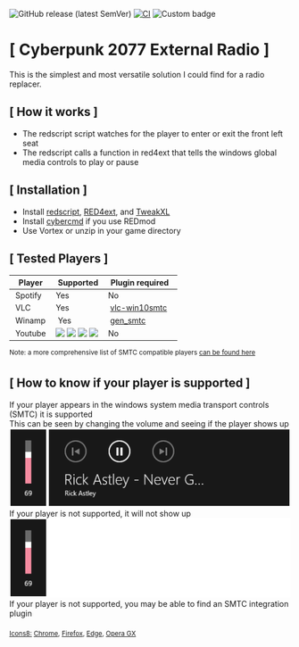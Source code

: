 ![GitHub release (latest SemVer)](https://img.shields.io/github/v/release/DrJackieBright/CP77-External-Radio-red4ext) [![CI](https://github.com/DrJackieBright/CP77-External-Radio-red4ext/actions/workflows/ci.yml/badge.svg)](https://github.com/DrJackieBright/CP77-External-Radio-red4ext/actions/workflows/ci.yml) ![Custom badge](https://img.shields.io/endpoint?url=https%3A%2F%2Fnexusmodsdownloadsbadge.jackiebright.repl.co%2F%3Fgame%3D3333%26mod%3D3741)

# [ Cyberpunk 2077 External Radio ]

This is the simplest and most versatile solution I could find for a radio replacer.

## [ How it works ]


- The redscript script watches for the player to enter or exit the front left seat
- The redscript calls a function in red4ext that tells the windows global media controls to play or pause


## [ Installation ]

- Install [redscript](https://www.nexusmods.com/cyberpunk2077/mods/1511), [RED4ext](https://www.nexusmods.com/cyberpunk2077/mods/2380), and [TweakXL](https://www.nexusmods.com/cyberpunk2077/mods/4197)
- Install [cybercmd](https://www.nexusmods.com/cyberpunk2077/mods/5176) if you use REDmod
- Use Vortex or unzip in your game directory


## [ Tested Players ]

| Player  | Supported | Plugin required |
|---------|-----------|-----------------|  
| Spotify | Yes       | No              |  
| VLC     | Yes       | [vlc-win10smtc](https://github.com/spmn/vlc-win10smtc)    |
| Winamp  | Yes       | [gen_smtc](https://github.com/NanMetal/gen_smtc)        |
| Youtube |![](https://img.icons8.com/fluency/12/000000/chrome.png)  ![](https://img.icons8.com/color/12/000000/firefox.png)  ![](https://img.icons8.com/color/12/000000/ms-edge-new.png) ![](https://img.icons8.com/color/12/000000/opera-gx.png) | No              |

<sup>Note: a more comprehensive list of SMTC compatible players [can be found here](https://github.com/ModernFlyouts-Community/ModernFlyouts/blob/main/docs/GSMTC-Support-And-Popular-Apps.md)</sup>

## [ How to know if your player is supported ]
If your player appears in the windows system media transport controls (SMTC) it is supported  
This can be seen by changing the volume and seeing if the player shows up  
![](https://github.com/DrJackieBright/CP77-External-Radio-red4ext/raw/master/Screenshots/Supported%20media%20player.png)  
If your player is not supported, it will not show up  
![](https://github.com/DrJackieBright/CP77-External-Radio-red4ext/raw/master/Screenshots/Unsupported%20media%20player.png)  
If your player is not supported, you may be able to find an SMTC integration plugin

<sub>[Icons8:](https://icons8.com/) [Chrome](https://icons8.com/icons/set/chrome), [Firefox](https://icons8.com/icons/set/firefox), [Edge](https://icons8.com/icons/set/ms-edge-new), [Opera GX](https://icons8.com/icons/set/opera-gx)</sub>
